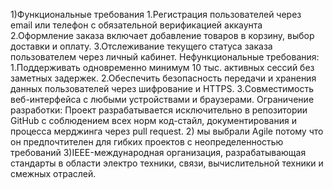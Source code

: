1)Функциональные требования
1.Регистрация пользователей через email или телефон с обязательной верификацией аккаунта
2.Оформление заказа включает добавление товаров в корзину, выбор доставки и оплату.
3.Отслеживание текущего статуса заказа пользователем через личный кабинет.
Нефункциональные требования:
1.Поддерживать одновременно минимум 10 тыс. активных сессий без заметных задержек.
2.Обеспечить безопасность передачи и хранения данных пользователей через шифрование и HTTPS.
3.Совместимость веб-интерфейса с любыми устройствами и браузерами.
Ограничение разработки:
Проект разрабатывается исключительно в репозитории GitHub с соблюдением всех норм код-стайл, документирования и процесса мерджинга через pull request.
2) мы выбрали Agile потому что он предпочтителен для гибких проектов с неопределенностью требований
3)IEEE-международная организация, разрабатывающая стандарты в области электро техники, связи, вычислительной техники и смежных отраслей.
